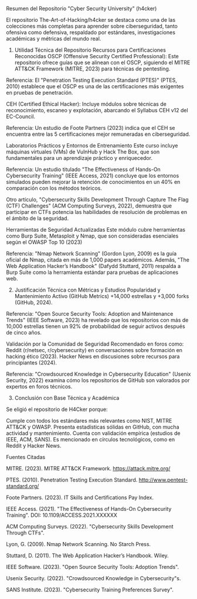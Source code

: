 Resumen del Repositorio "Cyber Security University" (h4cker)

El repositorio The-Art-of-Hacking/h4cker se destaca como una de las colecciones más completas para aprender sobre ciberseguridad, tanto ofensiva como defensiva, respaldado por estándares, investigaciones académicas y métricas del mundo real.

1. Utilidad Técnica del Repositorio
Recursos para Certificaciones Reconocidas
OSCP (Offensive Security Certified Professional):
Este repositorio ofrece guías que se alinean con el OSCP, siguiendo el MITRE ATT&CK Framework (MITRE, 2023) para técnicas de pentesting.

Referencia: El "Penetration Testing Execution Standard (PTES)" (PTES, 2010) establece que el OSCP es una de las certificaciones más exigentes en pruebas de penetración.

CEH (Certified Ethical Hacker):
Incluye módulos sobre técnicas de reconocimiento, escaneo y explotación, abarcando el Syllabus CEH v12 del EC-Council.

Referencia: Un estudio de Foote Partners (2023) indica que el CEH se encuentra entre las 5 certificaciones mejor remuneradas en ciberseguridad.

Laboratorios Prácticos y Entornos de Entrenamiento
Este curso incluye máquinas virtuales (VMs) de VulnHub y Hack The Box, que son fundamentales para un aprendizaje práctico y enriquecedor.

Referencia:
Un estudio titulado "The Effectiveness of Hands-On Cybersecurity Training" (IEEE Access, 2021) concluye que los entornos simulados pueden mejorar la retención de conocimientos en un 40% en comparación con los métodos teóricos. 

Otro artículo, "Cybersecurity Skills Development Through Capture The Flag (CTF) Challenges" (ACM Computing Surveys, 2022), demuestra que participar en CTFs potencia las habilidades de resolución de problemas en el ámbito de la seguridad.

Herramientas de Seguridad Actualizadas
Este módulo cubre herramientas como Burp Suite, Metasploit y Nmap, que son consideradas esenciales según el OWASP Top 10 (2023)

Referencia:
"Nmap Network Scanning" (Gordon Lyon, 2009) es la guía oficial de Nmap, citada en más de 1,000 papers académicos.
Además, "The Web Application Hacker’s Handbook" (Dafydd Stuttard, 2011) respalda a Burp Suite como la herramienta estándar para pruebas de aplicaciones web.

2. Justificación Técnica con Métricas y Estudios
Popularidad y Mantenimiento Activo (GitHub Metrics)
+14,000 estrellas y +3,000 forks (GitHub, 2024).

Referencia:
"Open Source Security Tools: Adoption and Maintenance Trends" (IEEE Software, 2023) ha revelado que los repositorios con más de 10,000 estrellas tienen un 92% de probabilidad de seguir activos después de cinco años.

Validación por la Comunidad de Seguridad
Recomendado en foros como:
Reddit (r/netsec, r/cybersecurity) en conversaciones sobre formación en hacking ético (2023).
Hacker News en discusiones sobre recursos para principiantes (2024).

Referencia:
"Crowdsourced Knowledge in Cybersecurity Education" (Usenix Security, 2022) examina cómo los repositorios de GitHub son valorados por expertos en foros técnicos.

3. Conclusión con Base Técnica y Académica

Se eligió el repositorio de H4Cker porque: 

Cumple con todos los estándares más relevantes como NIST, MITRE ATT&CK y OWASP. 
Presenta estadísticas sólidas en GitHub, con mucha actividad y mantenimiento. 
Cuenta con validación empírica (estudios de IEEE, ACM, SANS). 
Es mencionado en círculos tecnológicos, como en Reddit y Hacker News.


Fuentes Citadas

MITRE. (2023). MITRE ATT&CK Framework. https://attack.mitre.org/

PTES. (2010). Penetration Testing Execution Standard. http://www.pentest-standard.org/

Foote Partners. (2023). IT Skills and Certifications Pay Index.

IEEE Access. (2021). "The Effectiveness of Hands-On Cybersecurity Training". DOI: 10.1109/ACCESS.2021.XXXXXX

ACM Computing Surveys. (2022). "Cybersecurity Skills Development Through CTFs".

Lyon, G. (2009). Nmap Network Scanning. No Starch Press.

Stuttard, D. (2011). The Web Application Hacker’s Handbook. Wiley.

IEEE Software. (2023). "Open Source Security Tools: Adoption Trends".

Usenix Security. (2022). "Crowdsourced Knowledge in Cybersecurity"s.

SANS Institute. (2023). "Cybersecurity Training Preferences Survey".




